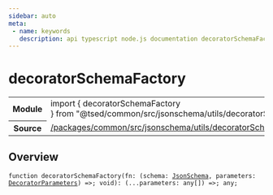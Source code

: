 ```yaml
---
sidebar: auto
meta:
 - name: keywords
   description: api typescript node.js documentation decoratorSchemaFactory decorator
---
```

# decoratorSchemaFactory <Badge text="Decorator" type="decorator"/>
<!-- Summary -->
<section class="symbol-info"><table class="is-full-width"><tbody><tr><th>Module</th><td><div class="lang-typescript"><span class="token keyword">import</span> { decoratorSchemaFactory }&nbsp;<span class="token keyword">from</span>&nbsp;<span class="token string">"@tsed/common/src/jsonschema/utils/decoratorSchemaFactory"</span></div></td></tr><tr><th>Source</th><td><a href="https://github.com/Romakita/ts-express-decorators/blob/v4.31.4/packages/common/src/jsonschema/utils/decoratorSchemaFactory.ts#L0-L0">/packages/common/src/jsonschema/utils/decoratorSchemaFactory.ts</a></td></tr></tbody></table></section>

<!-- Overview -->
## Overview


<pre><code class="typescript-lang ">function <span class="token function">decoratorSchemaFactory</span><span class="token punctuation">(</span>fn<span class="token punctuation">:</span> <span class="token punctuation">(</span>schema<span class="token punctuation">:</span> <a href="/api/common/jsonschema/class/JsonSchema.html"><span class="token">JsonSchema</span></a><span class="token punctuation">,</span> parameters<span class="token punctuation">:</span> <a href="/api/core/interfaces/DecoratorParameters.html"><span class="token">DecoratorParameters</span></a><span class="token punctuation">)</span> =&gt<span class="token punctuation">;</span> <span class="token keyword">void</span><span class="token punctuation">)</span><span class="token punctuation">:</span> <span class="token punctuation">(</span>...parameters<span class="token punctuation">:</span> <span class="token keyword">any</span><span class="token punctuation">[</span><span class="token punctuation">]</span><span class="token punctuation">)</span> =&gt<span class="token punctuation">;</span> <span class="token keyword">any</span><span class="token punctuation">;</span></code></pre>